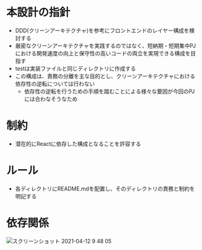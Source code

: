 # 本設計の指針
- DDD(クリーンアーキテクチャ)を参考にフロントエンドのレイヤー構成を検討する
- 厳密なクリーンアーキテクチャを実践するのではなく、短納期・短期集中PJにおける開発速度の向上と保守性の高いコードの両立を実現できる構成を目指す
- testは実装ファイルと同じディレクトリに作成する
- この構成は、責務の分離を主な目的とし、クリーンアーキテクチャにおける依存性の逆転については行わない
  - 依存性の逆転を行うための手順を踏むことによる様々な要因が今回のPJには合わなそうなため

# 制約
- 潜在的にReactに依存した構成となることを許容する

# ルール
- 各ディレクトリにREADME.mdを配置し、そのディレクトリの責務と制約を明記する

# 依存関係

![スクリーンショット 2021-04-12 9 48 05](https://user-images.githubusercontent.com/29055497/114327813-8e8cc080-9b75-11eb-8e62-b98aecf7a7f9.png)



